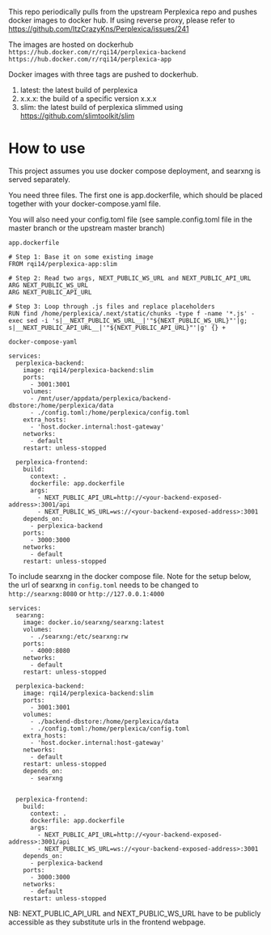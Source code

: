 This repo periodically pulls from the upstream Perplexica repo and pushes docker images to docker hub. If using reverse proxy, please refer to https://github.com/ItzCrazyKns/Perplexica/issues/241

The images are hosted on dockerhub
`https://hub.docker.com/r/rqi14/perplexica-backend`  
`https://hub.docker.com/r/rqi14/perplexica-app`

Docker images with three tags are pushed to dockerhub.
1. latest: the latest build of perplexica
2. x.x.x: the build of a specific version x.x.x
3. slim: the latest build of perplexica slimmed using https://github.com/slimtoolkit/slim

# How to use
This project assumes you use docker compose deployment, and searxng is served separately.

You need three files.
The first one is app.dockerfile, which should be placed together with your docker-compose.yaml file. 

You will also need your config.toml file (see sample.config.toml file in the master branch or the upstream master branch) 


`app.dockerfile`

```
# Step 1: Base it on some existing image
FROM rqi14/perplexica-app:slim

# Step 2: Read two args, NEXT_PUBLIC_WS_URL and NEXT_PUBLIC_API_URL
ARG NEXT_PUBLIC_WS_URL
ARG NEXT_PUBLIC_API_URL

# Step 3: Loop through .js files and replace placeholders
RUN find /home/perplexica/.next/static/chunks -type f -name '*.js' -exec sed -i 's|__NEXT_PUBLIC_WS_URL__|'"${NEXT_PUBLIC_WS_URL}"'|g; s|__NEXT_PUBLIC_API_URL__|'"${NEXT_PUBLIC_API_URL}"'|g' {} +
```

`docker-compose-yaml` 

```
services:
  perplexica-backend:
    image: rqi14/perplexica-backend:slim
    ports:
      - 3001:3001
    volumes:
      - /mnt/user/appdata/perplexica/backend-dbstore:/home/perplexica/data
      - ./config.toml:/home/perplexica/config.toml
    extra_hosts:
      - 'host.docker.internal:host-gateway'
    networks:
      - default
    restart: unless-stopped

  perplexica-frontend:
    build:
      context: .
      dockerfile: app.dockerfile
      args:
        - NEXT_PUBLIC_API_URL=http://<your-backend-exposed-address>:3001/api
        - NEXT_PUBLIC_WS_URL=ws://<your-backend-exposed-address>:3001
    depends_on:
      - perplexica-backend
    ports:
      - 3000:3000
    networks:
      - default
    restart: unless-stopped

```

To include searxng in the docker compose file. Note for the setup below, the url of searxng in `config.toml` needs to be changed to `http://searxng:8080` or `http://127.0.0.1:4000`

```
services:
  searxng:
    image: docker.io/searxng/searxng:latest
    volumes:
      - ./searxng:/etc/searxng:rw
    ports:
      - 4000:8080
    networks:
      - default
    restart: unless-stopped

  perplexica-backend:
    image: rqi14/perplexica-backend:slim
    ports:
      - 3001:3001
    volumes:
      - ./backend-dbstore:/home/perplexica/data
      - ./config.toml:/home/perplexica/config.toml
    extra_hosts:
      - 'host.docker.internal:host-gateway'
    networks:
      - default
    restart: unless-stopped
    depends_on:
      - searxng


  perplexica-frontend:
    build:
      context: .
      dockerfile: app.dockerfile
      args:
        - NEXT_PUBLIC_API_URL=http://<your-backend-exposed-address>:3001/api
        - NEXT_PUBLIC_WS_URL=ws://<your-backend-exposed-address>:3001
    depends_on:
      - perplexica-backend
    ports:
      - 3000:3000
    networks:
      - default
    restart: unless-stopped

```

NB: NEXT_PUBLIC_API_URL and NEXT_PUBLIC_WS_URL have to be publicly accessible as they substitute urls in the frontend webpage.
